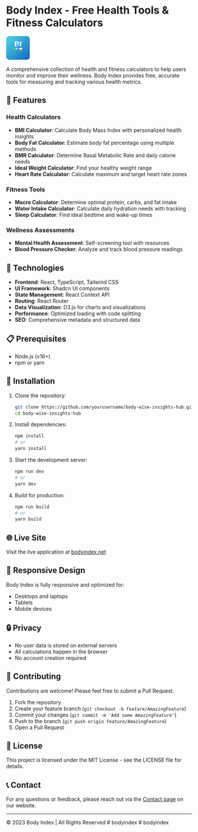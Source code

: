 # Body Index - Free Health Tools & Fitness Calculators

![Body Index Logo](public/favicon.svg)

A comprehensive collection of health and fitness calculators to help users monitor and improve their wellness. Body Index provides free, accurate tools for measuring and tracking various health metrics.

## 🌟 Features

### Health Calculators
- **BMI Calculator**: Calculate Body Mass Index with personalized health insights
- **Body Fat Calculator**: Estimate body fat percentage using multiple methods
- **BMR Calculator**: Determine Basal Metabolic Rate and daily calorie needs
- **Ideal Weight Calculator**: Find your healthy weight range
- **Heart Rate Calculator**: Calculate maximum and target heart rate zones

### Fitness Tools
- **Macro Calculator**: Determine optimal protein, carbs, and fat intake
- **Water Intake Calculator**: Calculate daily hydration needs with tracking
- **Sleep Calculator**: Find ideal bedtime and wake-up times

### Wellness Assessments
- **Mental Health Assessment**: Self-screening tool with resources
- **Blood Pressure Checker**: Analyze and track blood pressure readings

## 🚀 Technologies

- **Frontend**: React, TypeScript, Tailwind CSS
- **UI Framework**: Shadcn UI components
- **State Management**: React Context API
- **Routing**: React Router
- **Data Visualization**: D3.js for charts and visualizations
- **Performance**: Optimized loading with code splitting
- **SEO**: Comprehensive metadata and structured data

## 📋 Prerequisites

- Node.js (v16+)
- npm or yarn

## 🔧 Installation

1. Clone the repository:
   ```bash
   git clone https://github.com/yourusername/body-wise-insights-hub.git
   cd body-wise-insights-hub
   ```

2. Install dependencies:
   ```bash
   npm install
   # or
   yarn install
   ```

3. Start the development server:
   ```bash
   npm run dev
   # or
   yarn dev
   ```

4. Build for production:
   ```bash
   npm run build
   # or
   yarn build
   ```

## 🌐 Live Site

Visit the live application at [bodyindex.net](https://bodyindex.net)

## 📱 Responsive Design

Body Index is fully responsive and optimized for:
- Desktops and laptops
- Tablets
- Mobile devices

## 🔒 Privacy

- No user data is stored on external servers
- All calculations happen in the browser
- No account creation required

## 🤝 Contributing

Contributions are welcome! Please feel free to submit a Pull Request.

1. Fork the repository
2. Create your feature branch (`git checkout -b feature/AmazingFeature`)
3. Commit your changes (`git commit -m 'Add some AmazingFeature'`)
4. Push to the branch (`git push origin feature/AmazingFeature`)
5. Open a Pull Request

## 📄 License

This project is licensed under the MIT License - see the LICENSE file for details.

## 📞 Contact

For any questions or feedback, please reach out via the [Contact page](https://bodyindex.net/contact) on our website.

---

&copy; 2023 Body Index | All Rights Reserved
#   b o d y i n d e x 
 
 #   b o d y i n d e x 
 
 